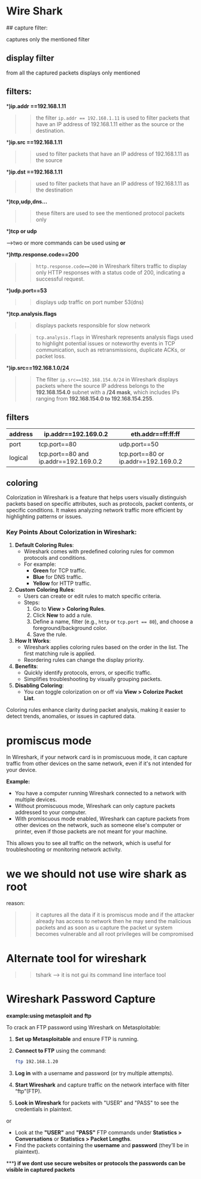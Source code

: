<h1>Wire Shark</h1>
## capture filter:

captures only the mentioned filter 

## display filter

from all the captured packets displays only mentioned

## filters:

***)ip.addr ==192.168.1.11**

>>the filter `ip.addr == 192.168.1.11` is used to filter packets that have an IP address of 192.168.1.11 either as the source or the destination.

***)ip.src ==192.168.1.11**

>> used to filter packets that have an IP address of 192.168.1.11  as the source

***)ip.dst ==192.168.1.11**

>>used to filter packets that have an IP address of 192.168.1.11  as the destination

***)tcp,udp,dns…**

>>these filters are used to see the mentioned protocol packets only

***)tcp or udp**

—>two or more commands can be used using **or**

***)http.response.code==200**

>>`http.response.code==200` in Wireshark filters traffic to display only HTTP responses with a status code of 200, indicating a successful request.

***)udp.port==53**

>>displays udp traffic on port number 53(dns)

***)tcp.analysis.flags**

>>displays packets responsible for slow network

>>`tcp.analysis.flags` in Wireshark represents analysis flags used to highlight potential issues or noteworthy events in TCP communication, such as retransmissions, duplicate ACKs, or packet loss.

***)ip.src==192.168.1.0/24**

>>The filter `ip.src==192.168.154.0/24` in Wireshark displays packets where the source IP address belongs to the **192.168.154.0** subnet with a **/24 mask**, which includes IPs ranging from **192.168.154.0 to 192.168.154.255**.

## filters

| address | ip.addr==192.169.0.2 | eth.addr==ff:ff:ff |
| --- | --- | --- |
| port | tcp.port==80 | udp.port==50 |
| logical | tcp.port==80 and ip.addr==192.169.0.2 | tcp.port==80  or  ip.addr==192.169.0.2 |

## coloring

Colorization in Wireshark is a feature that helps users visually distinguish packets based on specific attributes, such as protocols, packet contents, or specific conditions. It makes analyzing network traffic more efficient by highlighting patterns or issues.

### Key Points About Colorization in Wireshark:

1. **Default Coloring Rules**:
    - Wireshark comes with predefined coloring rules for common protocols and conditions.
    - For example:
        - **Green** for TCP traffic.
        - **Blue** for DNS traffic.
        - **Yellow** for HTTP traffic.
2. **Custom Coloring Rules**:
    - Users can create or edit rules to match specific criteria.
    - Steps:
        1. Go to **View > Coloring Rules**.
        2. Click **New** to add a rule.
        3. Define a name, filter (e.g., `http` or `tcp.port == 80`), and choose a foreground/background color.
        4. Save the rule.
3. **How It Works**:
    - Wireshark applies coloring rules based on the order in the list. The first matching rule is applied.
    - Reordering rules can change the display priority.
4. **Benefits**:
    - Quickly identify protocols, errors, or specific traffic.
    - Simplifies troubleshooting by visually grouping packets.
5. **Disabling Coloring**:
    - You can toggle colorization on or off via **View > Colorize Packet List**.

Coloring rules enhance clarity during packet analysis, making it easier to detect trends, anomalies, or issues in captured data.

# promiscus mode

In Wireshark, if your network card is in promiscuous mode, it can capture traffic from other devices on the same network, even if it's not intended for your device.

**Example:**

- You have a computer running Wireshark connected to a network with multiple devices.
- Without promiscuous mode, Wireshark can only capture packets addressed to your computer.
- With promiscuous mode enabled, Wireshark can capture packets from other devices on the network, such as someone else's computer or printer, even if those packets are not meant for your machine.

This allows you to see all traffic on the network, which is useful for troubleshooting or monitoring network activity.

# we we should not use wire shark as root

reason:

>>it captures all the data if it is promiscus mode and if the attacker already has access to network then he may send the malicious packets and as soon as u capture the packet ur system becomes vulnerable and all root privileges will be compromised

# Alternate tool for wireshark

>>tshark —> it is not gui its command line interface tool

# **Wireshark Password Capture**

**example:using metasploit and ftp**

To crack an FTP password using Wireshark on Metasploitable:

1. **Set up Metasploitable** and ensure FTP is running.
2. **Connect to FTP** using the command:
    
    ```bash
    ftp 192.168.1.20
    
    ```
    
3. **Log in** with a username and password (or try multiple attempts).
4. **Start Wireshark** and capture traffic on the network interface with filter “ftp”(FTP).
5. **Look in Wireshark** for packets with "USER" and "PASS" to see the credentials in plaintext.

or

- Look at the **"USER"** and **"PASS"** FTP commands under **Statistics > Conversations** or **Statistics > Packet Lengths**.
- Find the packets containing the **username** and **password** (they’ll be in plaintext).

*****) if we dont use secure websites or protocols the passwords can be visible in captured packets**
